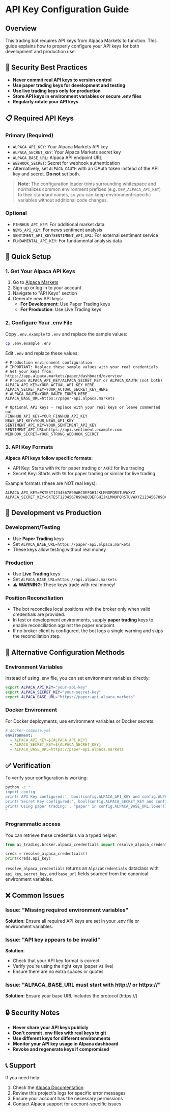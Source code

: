 # API Key Configuration Guide

## Overview

This trading bot requires API keys from Alpaca Markets to function. This guide explains how to properly configure your API keys for both development and production use.

## 🔐 Security Best Practices

- **Never commit real API keys to version control**
- **Use paper trading keys for development and testing**
- **Use live trading keys only for production**
- **Store API keys in environment variables or secure .env files**
- **Regularly rotate your API keys**

## 📋 Required API Keys

### Primary (Required)
- `ALPACA_API_KEY`: Your Alpaca Markets API key
- `ALPACA_SECRET_KEY`: Your Alpaca Markets secret key
- `ALPACA_BASE_URL`: Alpaca API endpoint URL
- `WEBHOOK_SECRET`: Secret for webhook authentication
- Alternatively, set `ALPACA_OAUTH` with an OAuth token instead of the API key and secret. **Do not** set both.

> **Note:** The configuration loader trims surrounding whitespace and
> normalizes common environment prefixes (e.g. `DEV_ALPACA_API_KEY`) to
> their standard names, so you can keep environment-specific variables
> without additional code changes.

### Optional
- `FINNHUB_API_KEY`: For additional market data
- `NEWS_API_KEY`: For news sentiment analysis
- `SENTIMENT_API_KEY`/`SENTIMENT_API_URL`: For external sentiment service
- `FUNDAMENTAL_API_KEY`: For fundamental analysis data

## 🚀 Quick Setup

### 1. Get Your Alpaca API Keys

1. Go to [Alpaca Markets](https://app.alpaca.markets/paper/dashboard/overview)
2. Sign up or log in to your account
3. Navigate to "API Keys" section
4. Generate new API keys:
   - **For Development**: Use Paper Trading keys
   - **For Production**: Use Live Trading keys

### 2. Configure Your .env File

Copy `.env.example` to `.env` and replace the sample values:

```bash
cp .env.example .env
```

Edit `.env` and replace these values:

```env
# Production environment configuration
# IMPORTANT: Replace these sample values with your real credentials
# Get your keys from: https://app.alpaca.markets/paper/dashboard/overview
# Provide ALPACA_API_KEY/ALPACA_SECRET_KEY or ALPACA_OAUTH (not both)
ALPACA_API_KEY=YOUR_ACTUAL_API_KEY_HERE
ALPACA_SECRET_KEY=YOUR_ACTUAL_SECRET_KEY_HERE
# ALPACA_OAUTH=YOUR_OAUTH_TOKEN_HERE
ALPACA_BASE_URL=https://paper-api.alpaca.markets

# Optional API keys - replace with your real keys or leave commented out
FINNHUB_API_KEY=YOUR_FINNHUB_API_KEY
NEWS_API_KEY=YOUR_NEWS_API_KEY
SENTIMENT_API_KEY=YOUR_SENTIMENT_API_KEY
SENTIMENT_API_URL=https://api.sentiment.example.com
WEBHOOK_SECRET=YOUR_STRONG_WEBHOOK_SECRET
```

### 3. API Key Formats

**Alpaca API keys follow specific formats:**
- API Key: Starts with `PK` for paper trading or `AKFZ` for live trading
- Secret Key: Starts with `SK` for paper trading or similar for live trading

Example formats (these are NOT real keys):
```
ALPACA_API_KEY=PKTEST1234567890ABCDEFGHIJKLMNOPQRSTUVWXYZ
ALPACA_SECRET_KEY=SKTEST1234567890ABCDEFGHIJKLMNOPQRSTUVWXYZ1234567890ABCD
```

## 🧪 Development vs Production

### Development/Testing
- Use **Paper Trading** keys
- Set `ALPACA_BASE_URL=https://paper-api.alpaca.markets`
- These keys allow testing without real money

### Production
- Use **Live Trading** keys
- Set `ALPACA_BASE_URL=https://api.alpaca.markets`
- ⚠️ **WARNING**: These keys trade with real money!

### Position Reconciliation
- The bot reconciles local positions with the broker only when valid
  credentials are provided.
- In test or development environments, supply **paper trading** keys to
  enable reconciliation against the paper endpoint.
- If no broker client is configured, the bot logs a single warning and
  skips the reconciliation step.

## 🔧 Alternative Configuration Methods

### Environment Variables
Instead of using .env file, you can set environment variables directly:

```bash
export ALPACA_API_KEY="your-api-key"
export ALPACA_SECRET_KEY="your-secret-key"
export ALPACA_BASE_URL="https://paper-api.alpaca.markets"
```

### Docker Environment
For Docker deployments, use environment variables or Docker secrets:

```yaml
# docker-compose.yml
environment:
  - ALPACA_API_KEY=${ALPACA_API_KEY}
  - ALPACA_SECRET_KEY=${ALPACA_SECRET_KEY}
  - ALPACA_BASE_URL=https://paper-api.alpaca.markets
```

## ✅ Verification

To verify your configuration is working:

```bash
python -c "
import config
print('API Key configured:', bool(config.ALPACA_API_KEY and config.ALPACA_API_KEY != 'YOUR_ALPACA_API_KEY_HERE'))
print('Secret Key configured:', bool(config.ALPACA_SECRET_KEY and config.ALPACA_SECRET_KEY != 'YOUR_ALPACA_SECRET_KEY_HERE'))
print('Using paper trading:', 'paper' in config.ALPACA_BASE_URL.lower())
"
```

### Programmatic access

You can retrieve these credentials via a typed helper:

```py
from ai_trading.broker.alpaca_credentials import resolve_alpaca_credentials

creds = resolve_alpaca_credentials()
print(creds.api_key)
```

`resolve_alpaca_credentials` returns an `AlpacaCredentials` dataclass with
`api_key`, `secret_key`, and `base_url` fields sourced from the canonical
environment variables.

## ❌ Common Issues

### Issue: "Missing required environment variables"
**Solution**: Ensure all required API keys are set in your .env file or environment variables.

### Issue: "API key appears to be invalid"
**Solution**: 
- Check that your API key format is correct
- Verify you're using the right keys (paper vs live)
- Ensure there are no extra spaces or quotes

### Issue: "ALPACA_BASE_URL must start with http:// or https://"
**Solution**: Ensure your base URL includes the protocol (https://)

## 🔒 Security Notes

- **Never share your API keys publicly**
- **Don't commit .env files with real keys to git**
- **Use different keys for different environments**
- **Monitor your API key usage in Alpaca dashboard**
- **Revoke and regenerate keys if compromised**

## 📞 Support

If you need help:
1. Check the [Alpaca Documentation](https://alpaca.markets/docs/)
2. Review this project's logs for specific error messages
3. Ensure your account has the necessary permissions
4. Contact Alpaca support for account-specific issues
